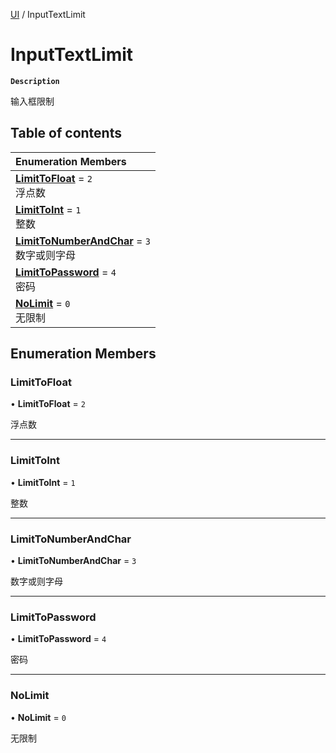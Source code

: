 [UI](../modules/UI.UI.md) / InputTextLimit

# InputTextLimit <Badge type="tip" text="Enumeration" /> <Score text="InputTextLimit" />

**`Description`**

输入框限制

## Table of contents

| Enumeration Members |
| :-----|
| **[LimitToFloat](UI.InputTextLimit.md#limittofloat)** = ``2`` <br> 浮点数|
| **[LimitToInt](UI.InputTextLimit.md#limittoint)** = ``1`` <br> 整数|
| **[LimitToNumberAndChar](UI.InputTextLimit.md#limittonumberandchar)** = ``3`` <br> 数字或则字母|
| **[LimitToPassword](UI.InputTextLimit.md#limittopassword)** = ``4`` <br> 密码|
| **[NoLimit](UI.InputTextLimit.md#nolimit)** = ``0`` <br> 无限制|

## Enumeration Members

### LimitToFloat <Score text="LimitToFloat" /> 

• **LimitToFloat** = ``2``

浮点数

___

### LimitToInt <Score text="LimitToInt" /> 

• **LimitToInt** = ``1``

整数

___

### LimitToNumberAndChar <Score text="LimitToNumberAndChar" /> 

• **LimitToNumberAndChar** = ``3``

数字或则字母

___

### LimitToPassword <Score text="LimitToPassword" /> 

• **LimitToPassword** = ``4``

密码

___

### NoLimit <Score text="NoLimit" /> 

• **NoLimit** = ``0``

无限制

